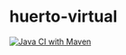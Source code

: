 # huerto-virtual

[![Java CI with Maven](https://github.com/miguemesen/huerto-virtual/actions/workflows/maven.yml/badge.svg)](https://github.com/miguemesen/huerto-virtual/actions/workflows/maven.yml)